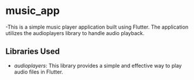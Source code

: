 # music_app

-This is a simple music player application built using Flutter. The application utilizes the audioplayers library to handle audio playback.

## Libraries Used

- *audioplayers*: This library provides a simple and effective way to play audio files in Flutter.
